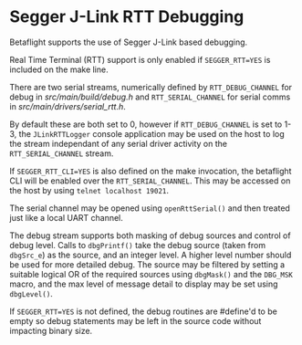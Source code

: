 # Segger J-Link RTT Debugging

Betaflight supports the use of Segger J-Link based debugging.

Real Time Terminal (RTT) support is only enabled if `SEGGER_RTT=YES` is included on the make line.
    
There are two serial streams, numerically defined by `RTT_DEBUG_CHANNEL` for debug in _src/main/build/debug.h_ and `RTT_SERIAL_CHANNEL` for serial comms in _src/main/drivers/serial_rtt.h_.

By default these are both set to 0, however if `RTT_DEBUG_CHANNEL` is set to 1-3, the `JLinkRTTLogger` console application may be used on the host to log the stream independant of any serial driver activity on the `RTT_SERIAL_CHANNEL` stream.
    
If `SEGGER_RTT_CLI=YES` is also defined on the make invocation, the betaflight CLI will be enabled over the `RTT_SERIAL_CHANNEL`. This may be accessed on the host by using `telnet localhost 19021`.
    
The serial channel may be opened using `openRttSerial()` and then treated just like a local UART channel.
    
The debug stream supports both masking of debug sources and control of debug level. Calls to `dbgPrintf()`
take the debug source (taken from `dbgSrc_e`) as the source, and an integer level. A higher level number should be used for more detailed debug. The source may be filtered by setting a suitable logical OR of the required sources using `dbgMask()` and the `DBG_MSK` macro, and the max level of message detail to display may be set using `dbgLevel()`.
    
If `SEGGER_RTT=YES` is not defined, the debug routines are #define'd to be empty so debug statements may be left in the source code without impacting binary size.
